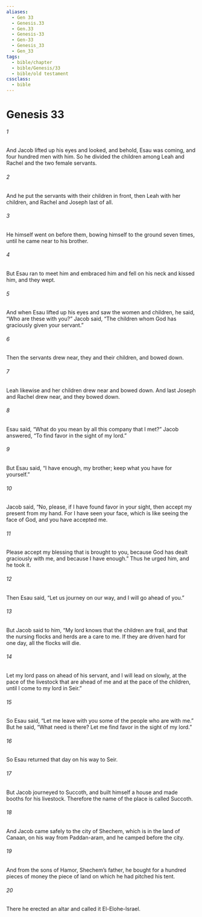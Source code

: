 ```yaml
---
aliases:
  - Gen 33
  - Genesis.33
  - Gen.33
  - Genesis-33
  - Gen-33
  - Genesis_33
  - Gen_33
tags:
  - bible/chapter
  - bible/Genesis/33
  - bible/old testament
cssclass:
  - bible
---
```


# Genesis 33

###### 1
And Jacob lifted up his eyes and looked, and behold, Esau was coming, and four hundred men with him. So he divided the children among Leah and Rachel and the two female servants.
###### 2
And he put the servants with their children in front, then Leah with her children, and Rachel and Joseph last of all.
###### 3
He himself went on before them, bowing himself to the ground seven times, until he came near to his brother.
###### 4
But Esau ran to meet him and embraced him and fell on his neck and kissed him, and they wept.
###### 5
And when Esau lifted up his eyes and saw the women and children, he said, “Who are these with you?” Jacob said, “The children whom God has graciously given your servant.”
###### 6
Then the servants drew near, they and their children, and bowed down.
###### 7
Leah likewise and her children drew near and bowed down. And last Joseph and Rachel drew near, and they bowed down.
###### 8
Esau said, “What do you mean by all this company that I met?” Jacob answered, “To find favor in the sight of my lord.”
###### 9
But Esau said, “I have enough, my brother; keep what you have for yourself.”
###### 10
Jacob said, “No, please, if I have found favor in your sight, then accept my present from my hand. For I have seen your face, which is like seeing the face of God, and you have accepted me.
###### 11
Please accept my blessing that is brought to you, because God has dealt graciously with me, and because I have enough.” Thus he urged him, and he took it.
###### 12
Then Esau said, “Let us journey on our way, and I will go ahead of you.”
###### 13
But Jacob said to him, “My lord knows that the children are frail, and that the nursing flocks and herds are a care to me. If they are driven hard for one day, all the flocks will die.
###### 14
Let my lord pass on ahead of his servant, and I will lead on slowly, at the pace of the livestock that are ahead of me and at the pace of the children, until I come to my lord in Seir.”
###### 15
So Esau said, “Let me leave with you some of the people who are with me.” But he said, “What need is there? Let me find favor in the sight of my lord.”
###### 16
So Esau returned that day on his way to Seir.
###### 17
But Jacob journeyed to Succoth, and built himself a house and made booths for his livestock. Therefore the name of the place is called Succoth.
###### 18
And Jacob came safely to the city of Shechem, which is in the land of Canaan, on his way from Paddan-aram, and he camped before the city.
###### 19
And from the sons of Hamor, Shechem’s father, he bought for a hundred pieces of money the piece of land on which he had pitched his tent.
###### 20
There he erected an altar and called it El-Elohe-Israel.


